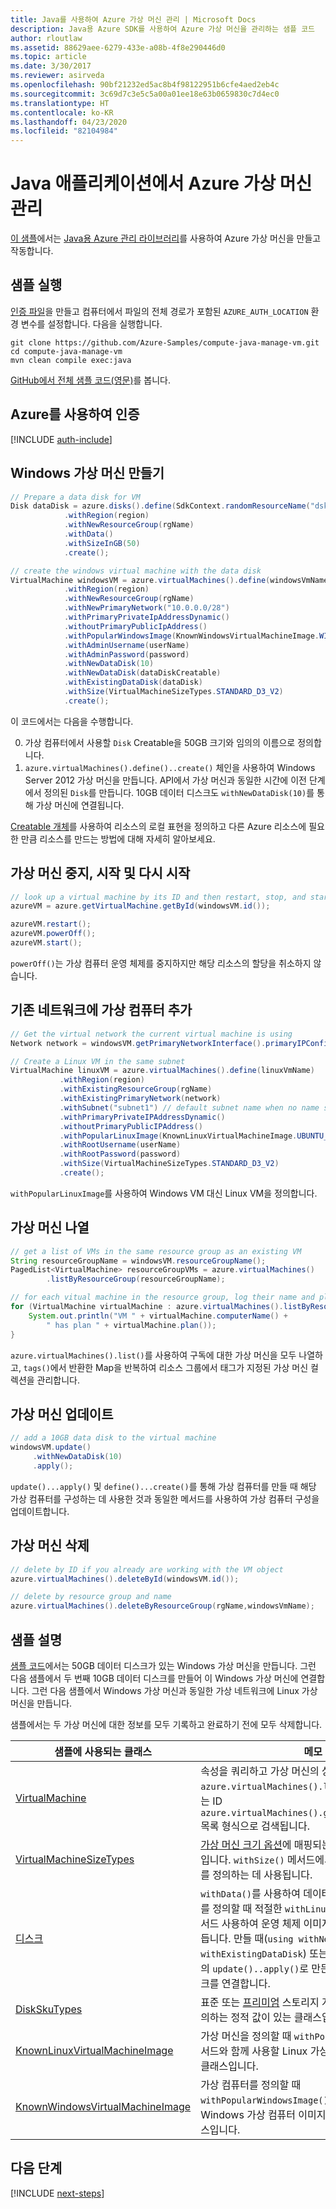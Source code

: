 ```yaml
---
title: Java를 사용하여 Azure 가상 머신 관리 | Microsoft Docs
description: Java용 Azure SDK를 사용하여 Azure 가상 머신을 관리하는 샘플 코드
author: rloutlaw
ms.assetid: 88629aee-6279-433e-a08b-4f8e290446d0
ms.topic: article
ms.date: 3/30/2017
ms.reviewer: asirveda
ms.openlocfilehash: 90bf21232ed5ac8b4f98122951b6cfe4aed2eb4c
ms.sourcegitcommit: 3c69d7c3e5c5a00a01ee18e63b0659830c7d4ec0
ms.translationtype: HT
ms.contentlocale: ko-KR
ms.lasthandoff: 04/23/2020
ms.locfileid: "82104984"
---
```

# <a name="manage-azure-virtual-machines-from-your-java-applications"></a>Java 애플리케이션에서 Azure 가상 머신 관리

[이 샘플](https://github.com/Azure-Samples/compute-java-manage-vm/)에서는 [Java용 Azure 관리 라이브러리](https://github.com/Azure/azure-sdk-for-java)를 사용하여 Azure 가상 머신을 만들고 작동합니다.

## <a name="run-the-sample"></a>샘플 실행

[인증 파일](https://docs.microsoft.com/azure/java/java-sdk-azure-authenticate#mgmt-file)을 만들고 컴퓨터에서 파일의 전체 경로가 포함된 `AZURE_AUTH_LOCATION` 환경 변수를 설정합니다. 다음을 실행합니다.

```
git clone https://github.com/Azure-Samples/compute-java-manage-vm.git
cd compute-java-manage-vm
mvn clean compile exec:java
```

[GitHub에서 전체 샘플 코드(영문)](https://github.com/Azure-Samples/compute-java-manage-vm/blob/master/src/main/java/com/microsoft/azure/management/compute/samples/ManageVirtualMachine.java)를 봅니다.

## <a name="authenticate-with-azure"></a>Azure를 사용하여 인증

[!INCLUDE [auth-include](includes/java-auth-include.md)]

## <a name="create-a-windows-virtual-machine"></a>Windows 가상 머신 만들기

```java
// Prepare a data disk for VM
Disk dataDisk = azure.disks().define(SdkContext.randomResourceName("dsk", 30))
            .withRegion(region)
            .withNewResourceGroup(rgName)
            .withData()
            .withSizeInGB(50)
            .create();

// create the windows virtual machine with the data disk            
VirtualMachine windowsVM = azure.virtualMachines().define(windowsVmName)
            .withRegion(region)
            .withNewResourceGroup(rgName)
            .withNewPrimaryNetwork("10.0.0.0/28")
            .withPrimaryPrivateIpAddressDynamic()
            .withoutPrimaryPublicIpAddress()
            .withPopularWindowsImage(KnownWindowsVirtualMachineImage.WINDOWS_SERVER_2012_R2_DATACENTER)
            .withAdminUsername(userName)
            .withAdminPassword(password)
            .withNewDataDisk(10)
            .withNewDataDisk(dataDiskCreatable)
            .withExistingDataDisk(dataDisk)
            .withSize(VirtualMachineSizeTypes.STANDARD_D3_V2)
            .create();
```

이 코드에서는 다음을 수행합니다.   

0. 가상 컴퓨터에서 사용할 `Disk` Creatable을 50GB 크기와 임의의 이름으로 정의합니다.
0. `azure.virtualMachines().define()..create()` 체인을 사용하여 Windows Server 2012 가상 머신을 만듭니다. API에서 가상 머신과 동일한 시간에 이전 단계에서 정의된 `Disk`를 만듭니다. 10GB 데이터 디스크도 `withNewDataDisk(10)`를 통해 가상 머신에 연결됩니다.

[Creatable<T> 개체](java-sdk-azure-concepts.md#Creatables)를 사용하여 리소스의 로컬 표현을 정의하고 다른 Azure 리소스에 필요한 만큼 리소스를 만드는 방법에 대해 자세히 알아보세요.

## <a name="stop-start-and-restart-a-virtual-machine"></a>가상 머신 중지, 시작 및 다시 시작

```java
// look up a virtual machine by its ID and then restart, stop, and start it
azureVM = azure.getVirtualMachine.getById(windowsVM.id());

azureVM.restart();
azureVM.powerOff();
azureVM.start();
```

`powerOff()`는 가상 컴퓨터 운영 체제를 중지하지만 해당 리소스의 할당을 취소하지 않습니다.

## <a name="add-a-virtual-machine-to-an-existing-network"></a>기존 네트워크에 가상 컴퓨터 추가

```java
// Get the virtual network the current virtual machine is using
Network network = windowsVM.getPrimaryNetworkInterface().primaryIPConfiguration().getNetwork();

// Create a Linux VM in the same subnet
VirtualMachine linuxVM = azure.virtualMachines().define(linuxVmName)
           .withRegion(region)
           .withExistingResourceGroup(rgName)
           .withExistingPrimaryNetwork(network)
           .withSubnet("subnet1") // default subnet name when no name specified at creation
           .withPrimaryPrivateIPAddressDynamic()
           .withoutPrimaryPublicIPAddress()
           .withPopularLinuxImage(KnownLinuxVirtualMachineImage.UBUNTU_SERVER_16_04_LTS)
           .withRootUsername(userName)
           .withRootPassword(password)
           .withSize(VirtualMachineSizeTypes.STANDARD_D3_V2)
           .create();
```

`withPopularLinuxImage`를 사용하여 Windows VM 대신 Linux VM을 정의합니다.


## <a name="list-virtual-machines"></a>가상 머신 나열

```java
// get a list of VMs in the same resource group as an existing VM
String resourceGroupName = windowsVM.resourceGroupName();
PagedList<VirtualMachine> resourceGroupVMs = azure.virtualMachines()
        .listByResourceGroup(resourceGroupName); 

// for each vitual machine in the resource group, log their name and plan
for (VirtualMachine virtualMachine : azure.virtualMachines().listByResourceGroup(resourceGroupName)) {
    System.out.println("VM " + virtualMachine.computerName() + 
        " has plan " + virtualMachine.plan());
}
```

`azure.virtualMachines().list()`를 사용하여 구독에 대한 가상 머신을 모두 나열하고, `tags()`에서 반환한 Map을 반복하여 리소스 그룹에서 태그가 지정된 가상 머신 컬렉션을 관리합니다.

## <a name="update-a-virtual-machine"></a>가상 머신 업데이트

```java
// add a 10GB data disk to the virtual machine
windowsVM.update()
     .withNewDataDisk(10)
     .apply();
```

`update()...apply()` 및 `define()...create()`를 통해 가상 컴퓨터를 만들 때 해당 가상 컴퓨터를 구성하는 데 사용한 것과 동일한 메서드를 사용하여 가상 컴퓨터 구성을 업데이트합니다.

## <a name="delete-a-virtual-machine"></a>가상 머신 삭제

```java
// delete by ID if you already are working with the VM object
azure.virtualMachines().deleteById(windowsVM.id());

// delete by resource group and name
azure.virtualMachines().deleteByResourceGroup(rgName,windowsVmName);
```

## <a name="sample-explanation"></a>샘플 설명

[샘플 코드](https://github.com/Azure-Samples/compute-java-manage-vm/blob/master/src/main/java/com/microsoft/azure/management/compute/samples/ManageVirtualMachine.java)에서는 50GB 데이터 디스크가 있는 Windows 가상 머신을 만듭니다. 그런 다음 샘플에서 두 번째 10GB 데이터 디스크를 만들어 이 Windows 가상 머신에 연결합니다.
그런 다음 샘플에서 Windows 가상 머신과 동일한 가상 네트워크에 Linux 가상 머신을 만듭니다.

샘플에서는 두 가상 머신에 대한 정보를 모두 기록하고 완료하기 전에 모두 삭제합니다.

| 샘플에 사용되는 클래스 | 메모
|-------|-------|
| [VirtualMachine](/java/api/com.microsoft.azure.management.compute.virtualmachine) | 속성을 쿼리하고 가상 머신의 상태를 관리합니다. `azure.virtualMachines().list()` 또는 이름별 또는 ID `azure.virtualMachines().getByResourceGroup()` 목록 형식으로 검색됩니다.
| [VirtualMachineSizeTypes](/java/api/com.microsoft.azure.management.compute.virtualmachinesizetypes) | [가상 머신 크기 옵션](https://azure.microsoft.com/pricing/details/virtual-machines/linux/)에 매핑되는 정적 값이 있는 클래스입니다. `withSize()` 메서드에서 VM에 할당된 리소스를 정의하는 데 사용됩니다.
| [디스크](/java/api/com.microsoft.azure.management.compute.disk) | `withData()`를 사용하여 데이터를 저장하거나 디스크를 정의할 때 적절한 `withLinux` 또는 `withWindows` 메서드 사용하여 운영 체제 이미지를 저장할 디스크를 만듭니다. 만들 때(`using withNewDataDisk` 또는 `withExistingDataDisk`) 또는 VirtualMachine 개체의 `update()..apply()`로 만든 후에 가상 머신에 디스크를 연결합니다.
| [DiskSkuTypes](/java/api/com.microsoft.azure.management.compute.diskskutypes) | 표준 또는 [프리미엄](/azure/storage/storage-premium-storage) 스토리지 계획이 있는 디스크를 정의하는 정적 값이 있는 클래스입니다.
| [KnownLinuxVirtualMachineImage](/java/api/com.microsoft.azure.management.compute.knownlinuxvirtualmachineimage) | 가상 머신을 정의할 때 `withPopularLinuxImage()` 메서드와 함께 사용할 Linux 가상 머신 옵션 집합이 있는 클래스입니다.
| [KnownWindowsVirtualMachineImage](/java/api/com.microsoft.azure.management.compute.knownwindowsvirtualmachineimage) | 가상 컴퓨터를 정의할 때 `withPopularWindowsImage()` 메서드와 함께 사용할 Windows 가상 컴퓨터 이미지 옵션 집합이 있는 클래스입니다.

## <a name="next-steps"></a>다음 단계

[!INCLUDE [next-steps](includes/java-next-steps.md)]